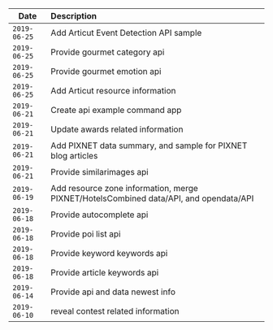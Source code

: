 Date         |Description
-------------|:----------------------------
`2019-06-25` | Add Articut Event Detection API sample
`2019-06-25` | Provide gourmet category api
`2019-06-25` | Provide gourmet emotion api
`2019-06-25` | Add Articut resource information
`2019-06-21` | Create api example command app
`2019-06-21` | Update awards related information
`2019-06-21` | Add PIXNET data summary, and sample for PIXNET blog articles
`2019-06-21` | Provide similarimages api
`2019-06-19` | Add resource zone information, merge PIXNET/HotelsCombined data/API, and opendata/API
`2019-06-18` | Provide autocomplete api
`2019-06-18` | Provide poi list api
`2019-06-18` | Provide keyword keywords api
`2019-06-18` | Provide article keywords api
`2019-06-14` | Provide api and data newest info
`2019-06-10` | reveal contest related information
